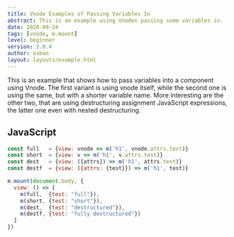 ```yaml
---
title: Vnode Examples of Passing Variables In
abstract: This is an example using Vnodes passing some variables in.
date: 2020-09-24
tags: [vnode, m.mount]
level: beginner
version: 2.0.4
author: osban
layout: layouts/example.html
---
```


This is an example that shows how to pass variables into a component using Vnode.
The first variant is using vnode itself, while the second one is using the same, but with a shorter variable name.
More interesting are the other two, that are using destructuring assignment JavaScript expressions, the latter one even with nested destructuring.

## JavaScript

~~~js
const full   = {view: vnode => m('h1', vnode.attrs.test)}
const short  = {view: v => m('h1', v.attrs.test)}
const dest   = {view: ({attrs}) => m('h1', attrs.test)}
const destf  = {view: ({attrs: {test}}) => m('h1', test)}

m.mount(document.body, {
  view: () => [
    m(full,  {test: "full"}),
    m(short, {test: "short"}),
    m(dest,  {test: "destructured"}),
    m(destf, {test: "fully destructured"})
  ]
})
~~~
